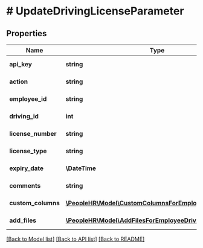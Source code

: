 # # UpdateDrivingLicenseParameter

## Properties

Name | Type | Description | Notes
------------ | ------------- | ------------- | -------------
**api_key** | **string** | APIKey for update driving license |
**action** | **string** | Action name &#x3D; UpdateDrivingLicense |
**employee_id** | **string** | EmployeeId for update driving license |
**driving_id** | **int** | License number for update driving license |
**license_number** | **string** | License number for update driving license |
**license_type** | **string** | License type for update driving license | [optional]
**expiry_date** | **\DateTime** | Expiry date for update driving license | [optional]
**comments** | **string** | Comments for update driving license | [optional]
**custom_columns** | [**\PeopleHR\Model\CustomColumnsForEmployeeDrivingInner[]**](CustomColumnsForEmployeeDrivingInner.md) | Custom columns for update driving license | [optional]
**add_files** | [**\PeopleHR\Model\AddFilesForEmployeeDrivingInner[]**](AddFilesForEmployeeDrivingInner.md) | Add files for update driving license | [optional]

[[Back to Model list]](../../README.md#models) [[Back to API list]](../../README.md#endpoints) [[Back to README]](../../README.md)
